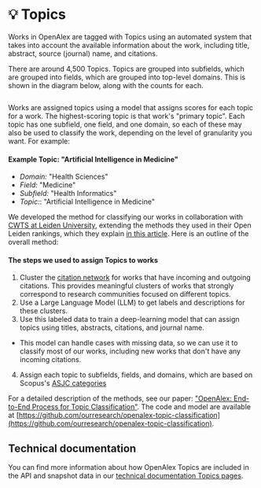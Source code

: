 # 💡 Topics

Works in OpenAlex are tagged with Topics using an automated system that takes into account the available information about the work, including title, abstract, source (journal) name, and citations.

There are around 4,500 Topics. Topics are grouped into subfields, which are grouped into fields, which are grouped into top-level domains. This is shown in the diagram below, along with the counts for each.

<figure><img src="../../.gitbook/assets/topics_diag1.png" alt=""><figcaption></figcaption></figure>

Works are assigned topics using a model that assigns scores for each topic for a work. The highest-scoring topic is that work's "primary topic". Each topic has one subfield, one field, and one domain, so each of these may also be used to classify the work, depending on the level of granularity you want. For example:

#### Example Topic: "Artificial Intelligence in Medicine"
* _Domain:_ "Health Sciences"
* _Field:_ "Medicine"
* _Subfield:_ "Health Informatics"
* _Topic:_: "Artificial Intelligence in Medicine"

We developed the method for classifying our works in collaboration with [CWTS at Leiden University](https://www.cwts.nl/), extending the methods they used in their Open Leiden rankings, which they explain [in this article](https://www.leidenmadtrics.nl/articles/an-open-approach-for-classifying-research-publications). Here is an outline of the overall method:

#### The steps we used to assign Topics to works
1. Cluster the [citation network](https://en.wikipedia.org/wiki/Citation_graph) for works that have incoming and outgoing citations. This provides meaningful clusters of works that strongly correspond to research communities focused on different topics.
2. Use a Large Language Model (LLM) to get labels and descriptions for these clusters.
3. Use this labeled data to train a deep-learning model that can assign topics using titles, abstracts, citations, and journal name.
  * This model can handle cases with missing data, so we can use it to classify most of our works, including new works that don't have any incoming citations.
4. Assign each topic to subfields, fields, and domains, which are based on Scopus's [ASJC categories](https://service.elsevier.com/app/answers/detail/a_id/12007/supporthub/scopus/)

For a detailed description of the methods, see our paper: ["OpenAlex: End-to-End Process for Topic Classification"](https://docs.google.com/document/d/1bDopkhuGieQ4F8gGNj7sEc8WSE8mvLZS/edit?usp=sharing&ouid=106329373929967149989&rtpof=true&sd=true). The code and model are available at [https://github.com/ourresearch/openalex-topic-classification](https://github.com/ourresearch/openalex-topic-classification).

## Technical documentation

You can find more information about how OpenAlex Topics are included in the API and snapshot data in our [technical documentation Topics pages](https://docs.openalex.org/api-entities/topics).